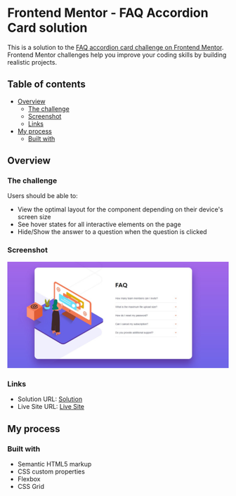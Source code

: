 # Frontend Mentor - FAQ Accordion Card solution

This is a solution to the [FAQ accordion card challenge on Frontend Mentor](https://www.frontendmentor.io/challenges/faq-accordion-card-XlyjD0Oam). Frontend Mentor challenges help you improve your coding skills by building realistic projects. 

## Table of contents

- [Overview](#overview)
  - [The challenge](#the-challenge)
  - [Screenshot](#screenshot)
  - [Links](#links)
- [My process](#my-process)
  - [Built with](#built-with)

## Overview

### The challenge

Users should be able to:

- View the optimal layout for the component depending on their device's screen size
- See hover states for all interactive elements on the page
- Hide/Show the answer to a question when the question is clicked

### Screenshot

![Order Summary Card](./images/main.jpg)


### Links

- Solution URL: [Solution](https://github.com/Astiaz/FAQ-Accordion-Challenge)
- Live Site URL: [Live Site](https://astiaz.github.io/FAQ-Accordion-Challenge/)

## My process

### Built with

- Semantic HTML5 markup
- CSS custom properties
- Flexbox
- CSS Grid

